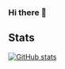 ### Hi there 👋

<!--
**kfengtee/kfengtee** is a ✨ _special_ ✨ repository because its `README.md` (this file) appears on your GitHub profile.

Here are some ideas to get you started:

- 🔭 I’m currently working on ...
- 🌱 I’m currently learning ...
- 👯 I’m looking to collaborate on ...
- 🤔 I’m looking for help with ...
- 💬 Ask me about ...
- 📫 How to reach me: ...
- 😄 Pronouns: ...
- ⚡ Fun fact: ...
-->

## Stats

[![GitHub stats](https://github-readme-stats.vercel.app/api?username=kfengtee)](https://github.com/kfengtee/github-readme-stats)
